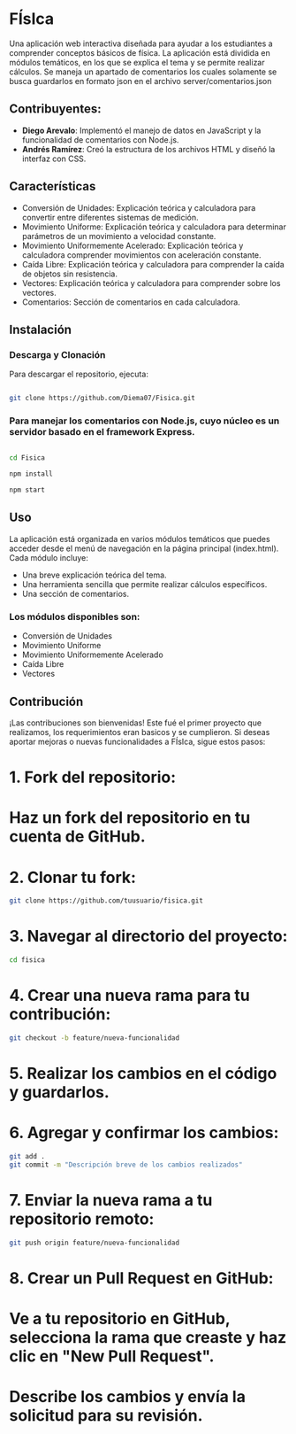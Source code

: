 # FÍsIca

Una aplicación web interactiva diseñada para ayudar a los estudiantes a comprender conceptos básicos de física. La aplicación está dividida en módulos temáticos, en los que se explica el tema y se permite realizar cálculos. Se maneja un apartado de comentarios los cuales solamente se busca guardarlos en formato json en el archivo server/comentarios.json 

## Contribuyentes:

- **Diego Arevalo**: Implementó el manejo de datos en JavaScript y la funcionalidad de comentarios con Node.js.
- **Andrés Ramírez**: Creó la estructura de los archivos HTML y diseñó la interfaz con CSS.

## Características

- Conversión de Unidades: Explicación teórica y calculadora para convertir entre diferentes sistemas de medición.
- Movimiento Uniforme: Explicación teórica y calculadora para determinar parámetros de un movimiento a velocidad constante.
- Movimiento Uniformemente Acelerado: Explicación teórica y calculadora comprender movimientos con aceleración constante.
- Caída Libre: Explicación teórica y calculadora para comprender la caída de objetos sin resistencia.
- Vectores: Explicación teórica y calculadora para comprender sobre los vectores.
- Comentarios: Sección de comentarios en cada calculadora.

## Instalación

### Descarga y Clonación

Para descargar el repositorio, ejecuta:

````bash

git clone https://github.com/Diema07/Fisica.git

````
### Para manejar los comentarios con Node.js, cuyo núcleo es un servidor basado en el framework Express.

````bash

cd Fisica

npm install

npm start

````
## Uso

La aplicación está organizada en varios módulos temáticos que puedes acceder desde el menú de navegación en la página principal (index.html). Cada módulo incluye:

- Una breve explicación teórica del tema.
- Una herramienta sencilla que permite realizar cálculos específicos.
- Una sección de comentarios.

### Los módulos disponibles son:

- Conversión de Unidades
- Movimiento Uniforme
- Movimiento Uniformemente Acelerado
- Caída Libre
- Vectores


## Contribución

¡Las contribuciones son bienvenidas! Este fué el primer proyecto que realizamos, los requerimientos eran basicos y se cumplieron. Si deseas aportar mejoras o nuevas funcionalidades a FÍsIca, sigue estos pasos:

# 1. Fork del repositorio:
# Haz un fork del repositorio en tu cuenta de GitHub.

# 2. Clonar tu fork:
````bash
git clone https://github.com/tuusuario/fisica.git
````
# 3. Navegar al directorio del proyecto:
````bash
cd fisica
````

# 4. Crear una nueva rama para tu contribución:
````bash
git checkout -b feature/nueva-funcionalidad
````

# 5. Realizar los cambios en el código y guardarlos.

# 6. Agregar y confirmar los cambios:
````bash
git add .
git commit -m "Descripción breve de los cambios realizados"
````

# 7. Enviar la nueva rama a tu repositorio remoto:
````bash
git push origin feature/nueva-funcionalidad
````

# 8. Crear un Pull Request en GitHub:
# Ve a tu repositorio en GitHub, selecciona la rama que creaste y haz clic en "New Pull Request".
# Describe los cambios y envía la solicitud para su revisión.



